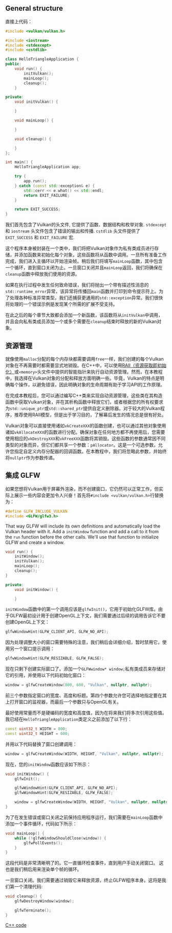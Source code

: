 ## General structure

直接上代码：

```c++
#include <vulkan/vulkan.h>

#include <iostream>
#include <stdexcept>
#include <cstdlib>

class HelloTriangleApplication {
public:
    void run() {
        initVulkan();
        mainLoop();
        cleanup();
    }

private:
    void initVulkan() {

    }

    void mainLoop() {

    }

    void cleanup() {

    }
};

int main() {
    HelloTriangleApplication app;

    try {
        app.run();
    } catch (const std::exception& e) {
        std::cerr << e.what() << std::endl;
        return EXIT_FAILURE;
    }

    return EXIT_SUCCESS;
}
```

我们首先包含了Vulkan的头文件, 它提供了函数、数据结构和枚举对象.  `stdexcept` 和 `iostream` 头文件包含了错误的输出和传播. `cstdlib`
头文件提供了 `EXIT_SUCCESS` 和 `EXIT_FAILURE` 宏.

这个程序本身被封装在一个类中，我们将把Vulkan对象作为私有类成员进行存储，并添加函数来初始化每个对象，这些函数将从函数中调用。一旦所有准备工作完成，我们进入主循环以开始渲染帧。稍后我们将填写`mainLoop`函数，其中包含一个循环，直到窗口关闭为止。一旦窗口关闭并且`mainLoop`返回，我们将确保在`cleanup`函数中释放我们使用的资源。

如果在执行过程中发生任何致命错误，我们将抛出一个带有描述性消息的`std::runtime_error`异常，该异常将传播回`main`函数并打印到命令提示符上。为了处理各种标准异常类型，我们还捕获更通用的`std::exception`异常。我们很快将处理的一个错误示例是发现某个所需的扩展不受支持。

在此之后的每个章节大致都会添加一个新函数，该函数将从`initVulkan`中调用，并且会向私有类成员添加一个或多个需要在`cleanup`结束时释放的新的Vulkan对象。

## 资源管理

就像使用`malloc`分配的每个内存块都需要调用`free`一样，我们创建的每个Vulkan对象在不再需要时都需要显式地销毁。在C++中，可以使用[RAII（资源获取即初始化）](https://en.wikipedia.org/wiki/Resource_Acquisition_Is_Initialization)或`<memory>`头文件中提供的智能指针来执行自动资源管理。然而，在本教程中，我选择在Vulkan对象的分配和释放方面明确一些。毕竟，Vulkan的特点是明确每个操作，以避免错误，因此明确对象的生命周期有助于学习API的工作原理。

在完成本教程后，您可以通过编写C++类来实现自动资源管理，这些类在其构造函数中获取Vulkan对象，并在其析构函数中释放它们，或者根据您的所有权要求为`std::unique_ptr`或`std::shared_ptr`提供自定义删除器。对于较大的Vulkan程序，推荐使用RAII模型，但是出于学习目的，了解幕后发生的情况总是很有好处。

Vulkan对象可以直接使用诸如`vkCreateXXX`的函数创建，也可以通过其他对象使用诸如`vkAllocateXXX`的函数进行分配。确保对象在任何地方都不再使用后，您需要使用相应的`vkDestroyXXX`和`vkFreeXXX`函数将其销毁。这些函数的参数通常因不同类型的对象而异，但它们都共享一个参数：`pAllocator`。这是一个可选参数，允许您指定自定义内存分配器的回调函数。在本教程中，我们将忽略此参数，并始终将`nullptr`作为参数传递。

## 集成 GLFW

如果您想将Vulkan用于屏幕外渲染，而不创建窗口，它仍然可以正常工作，但实际上展示一些内容会更加令人兴奋！首先将`#include <vulkan/vulkan.h>`行替换为：

```c++
#define GLFW_INCLUDE_VULKAN
#include <GLFW/glfw3.h>
```

That way GLFW will include its own definitions and automatically load the Vulkan
header with it. Add a `initWindow` function and add a call to it from the `run`
function before the other calls. We'll use that function to initialize GLFW and
create a window.

```c++
void run() {
    initWindow();
    initVulkan();
    mainLoop();
    cleanup();
}

private:
    void initWindow() {

    }
```

`initWindow`函数中的第一个调用应该是`glfwInit()`，它用于初始化GLFW库。由于GLFW最初设计用于创建OpenGL上下文，我们需要通过后续的调用告诉它不要创建OpenGL上下文：

```c++
glfwWindowHint(GLFW_CLIENT_API, GLFW_NO_API);
```

因为处理调整大小的窗口需要特殊的注意，我们稍后会详细介绍，暂时禁用它，使用另一个窗口提示调用：

```c++
glfwWindowHint(GLFW_RESIZABLE, GLFW_FALSE);
```

现在只剩下创建实际窗口了。添加一个`GLFWwindow* window;`私有类成员来存储对它的引用，并使用以下代码初始化窗口：

```c++
window = glfwCreateWindow(800, 600, "Vulkan", nullptr, nullptr);
```

前三个参数指定窗口的宽度、高度和标题。第四个参数允许您可选择地指定要在其上打开窗口的监视器，而最后一个参数只与OpenGL有关。

最好使用常量而不是硬编码的宽度和高度值，因为在将来我们将多次引用这些值。我已经在`HelloTriangleApplication`类定义之前添加了以下行：

```c++
const uint32_t WIDTH = 800;
const uint32_t HEIGHT = 600;
```

并用以下代码替换了窗口创建调用：

```c++
window = glfwCreateWindow(WIDTH, HEIGHT, "Vulkan", nullptr, nullptr);
```

现在，您的`initWindow`函数应该如下所示：

```c++
void initWindow() {
    glfwInit();

    glfwWindowHint(GLFW_CLIENT_API, GLFW_NO_API);
    glfwWindowHint(GLFW_RESIZABLE, GLFW_FALSE);

    window = glfwCreateWindow(WIDTH, HEIGHT, "Vulkan", nullptr, nullptr);
}
```

为了在发生错误或窗口关闭之前保持应用程序运行，我们需要在`mainLoop`函数中添加一个事件循环，代码如下所示：

```c++
void mainLoop() {
    while (!glfwWindowShouldClose(window)) {
        glfwPollEvents();
    }
}
```

这段代码是非常清晰明了的。它一直循环检查事件，直到用户手动关闭窗口。 这也是我们稍后用来渲染单个帧的循环。

一旦窗口关闭。我们需要通过销毁它来释放资源，终止GLFW程序本身。这将是我们第一个清理代码:

```c++
void cleanup() {
    glfwDestroyWindow(window);

    glfwTerminate();
}
```

[C++ code](/code/00_base_code.cpp)
